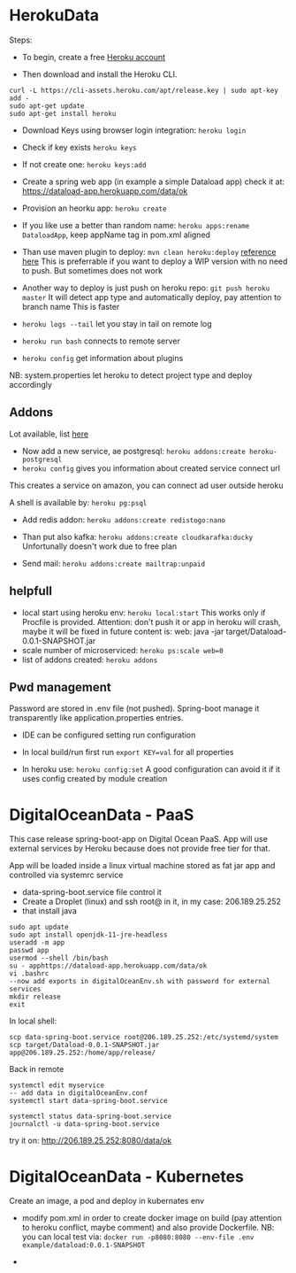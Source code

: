# HerokuData
Steps: 
* To begin, create a free [Heroku account](https://signup.heroku.com/)

* Then download and install the Heroku CLI.
```
curl -L https://cli-assets.heroku.com/apt/release.key | sudo apt-key add -
sudo apt-get update
sudo apt-get install heroku
```

* Download Keys using browser login integration: ``heroku login``
* Check if key exists ``heroku keys``
* If not create one: ``heroku keys:add``


* Create a spring web app (in example a simple Dataload app) check it at: https://dataload-app.herokuapp.com/data/ok

* Provision an heorku app: ``heroku create``
* If you like use a better than random name: ``heroku apps:rename DataloadApp``, keep appName tag in pom.xml aligned

* Than use maven plugin to deploy: ``mvn clean heroku:deploy`` [reference here](https://devcenter.heroku.com/articles/deploying-java-applications-with-the-heroku-maven-plugin)
This is preferrable if you want to deploy a WIP version with no need to push. But sometimes does not work

* Another way to deploy is just push on heroku repo: ``git push heroku master`` It will detect app type and automatically deploy, pay attention to branch name
This is faster

* ``heroku logs --tail`` let you stay in tail on remote log 
* ``heroku run bash`` connects to remote server
* ``heroku config`` get information about plugins
  
NB: system.properties let heroku to detect project type and deploy accordingly

## Addons
Lot available, list [here](https://elements.heroku.com/addons)

* Now add a new service, ae postgresql: ``heroku addons:create heroku-postgresql``
* ``heroku config`` gives you information about created service connect url 

This creates a service on amazon, you can connect ad user outside heroku

A shell is available by:  ``heroku pg:psql``

* Add redis addon: ``heroku addons:create redistogo:nano``

* Than put also kafka: ``heroku addons:create cloudkarafka:ducky``
Unfortunally doesn't work due to free plan

* Send mail: ``heroku addons:create mailtrap:unpaid``

## helpfull

* local start using heroku env: ``heroku local:start`` This works only if Procfile is provided. Attention: don't push it or app in heroku will crash, maybe it will be fixed in future
content is: web: java -jar target/Dataload-0.0.1-SNAPSHOT.jar
* scale number of microserviced: ``heroku ps:scale web=0``
* list of addons created: ``heroku addons``

## Pwd management
Password are stored in .env file (not pushed). Spring-boot manage it transparently like application.properties entries.

- IDE can be configured setting run configuration

- In local build/run first run ``export KEY=val`` for all properties

- In heroku use: ``heroku config:set`` A good configuration can avoid it if it uses config created by module creation

# DigitalOceanData - PaaS
This case release spring-boot-app on Digital Ocean PaaS. App will use external services by Heroku because does not provide free tier for that.

App will be loaded inside a linux virtual machine stored as fat jar app and controlled via systemrc service

* data-spring-boot.service file control it
* Create a Droplet (linux) and ssh root@ in it, in my case: 206.189.25.252
* that install java
```
sudo apt update
sudo apt install openjdk-11-jre-headless
useradd -m app
passwd app
usermod --shell /bin/bash
su - apphttps://dataload-app.herokuapp.com/data/ok
vi .bashrc
--now add exports in digitalOceanEnv.sh with password for external services
mkdir release
exit
```

In local shell:
```
scp data-spring-boot.service root@206.189.25.252:/etc/systemd/system
scp target/Dataload-0.0.1-SNAPSHOT.jar app@206.189.25.252:/home/app/release/
```

Back in remote
```
systemctl edit myservice
-- add data in digitalOceanEnv.conf
systemctl start data-spring-boot.service

systemctl status data-spring-boot.service
journalctl -u data-spring-boot.service
```

try it on: http://206.189.25.252:8080/data/ok

# DigitalOceanData - Kubernetes
Create an image, a pod and deploy in kubernates env 

* modify pom.xml in order to create docker image on build (pay attention to heroku conflict, maybe comment) and also provide Dockerfile. NB: you can local test via: 
``docker run -p8080:8080 --env-file .env example/dataload:0.0.1-SNAPSHOT``

* 

